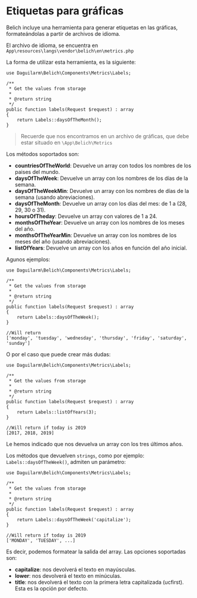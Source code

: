 # Etiquetas para gráficas

Belich incluye una herramienta para generar etiquetas en las gráficas, formateándolas a partir de archivos de idioma.

El archivo de idioma, se encuentra en `App\resources\langs\vendor\belich\en\metrics.php`

La forma de utilizar esta herramienta, es la siguiente:

~~~
use Daguilarm\Belich\Components\Metrics\Labels;

/**
 * Get the values from storage
 *
 * @return string
 */
public function labels(Request $request) : array
{
    return Labels::daysOfTheMonth();
}
~~~

>Recuerde que nos encontramos en un archivo de gráficas, que debe estar situado en `\App\Belich\Metrics`

Los métodos soportados son:

- **countriesOfTheWorld**: Devuelve un array con todos los nombres de los paises del mundo.
- **daysOfTheWeek**: Devuelve un array con los nombres de los días de la semana.
- **daysOfTheWeekMin**: Devuelve un array con los nombres de días de la semana (usando abreviaciones).
- **daysOfTheMonth**: Devuelve un array con los días del mes: de 1 a (28, 29, 30 o 31).
- **hoursOfTheday**: Devuelve un array con valores de 1 a 24.
- **monthsOfTheYear**: Devuelve un array con los nombres de los meses del año.
- **monthsOfTheYearMin**: Devuelve un array con los nombres de los meses del año (usando abreviaciones).
- **listOfYears**: Devuelve un array con los años en función del año inicial.

Agunos ejemplos:

~~~
use Daguilarm\Belich\Components\Metrics\Labels;

/**
 * Get the values from storage
 *
 * @return string
 */
public function labels(Request $request) : array
{
    return Labels::daysOfTheWeek();
}

//Will return
['monday', 'tuesday', 'wednesday', 'thursday', 'friday', 'saturday', 'sunday']
~~~

O por el caso que puede crear más dudas:

~~~
use Daguilarm\Belich\Components\Metrics\Labels;

/**
 * Get the values from storage
 *
 * @return string
 */
public function labels(Request $request) : array
{
    return Labels::listOfYears(3);
}

//Will return if today is 2019
[2017, 2018, 2019]
~~~

Le hemos indicado que nos devuelva un array con los tres últimos años.

Los métodos que devuelven `strings`, como por ejemplo: `Labels::daysOfTheWeek()`, admiten un parámetro:

~~~
use Daguilarm\Belich\Components\Metrics\Labels;

/**
 * Get the values from storage
 *
 * @return string
 */
public function labels(Request $request) : array
{
    return Labels::daysOfTheWeek('capitalize');
}

//Will return if today is 2019
['MONDAY', 'TUESDAY', ...]
~~~

Es decir, podemos formatear la salida del array. Las opciones soportadas son:

- **capitalize**: nos devolverá el texto en mayúsculas.
- **lower**: nos devolverá el texto en minúculas.
- **title**:  nos devolverá el texto con la primera letra capitalizada (ucfirst). Esta es la opción por defecto.
